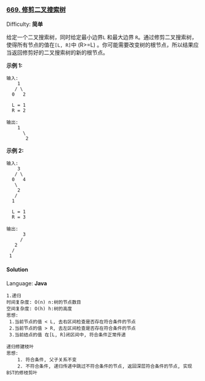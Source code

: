 ### [669\. 修剪二叉搜索树](https://leetcode-cn.com/problems/trim-a-binary-search-tree/description/)

Difficulty: **简单**


给定一个二叉搜索树，同时给定最小边界`L` 和最大边界 `R`。通过修剪二叉搜索树，使得所有节点的值在`[L, R]`中 (R>=L) 。你可能需要改变树的根节点，所以结果应当返回修剪好的二叉搜索树的新的根节点。

**示例 1:**

```
输入: 
    1
   / \
  0   2

  L = 1
  R = 2

输出: 
    1
      \
       2
```

**示例 2:**

```
输入: 
    3
   / \
  0   4
   \
    2
   /
  1

  L = 1
  R = 3

输出: 
      3
     / 
   2   
  /
 1
```


#### Solution

Language: **Java**

```
1.递归
时间复杂度: O(n) n:树的节点数目
空间复杂度: O(h) h:树的高度
思想: 
 1.当前节点的值 < L, 去右区间检查是否存在符合条件的节点
 2.当前节点的值 > R, 去左区间检查是否存在符合条件的节点
 3.当前结点的值 在[L, R]闭区间中, 符合条件正常传递
​
递归修建枝叶
思想: 
    1. 符合条件, 父子关系不变
    2. 不符合条件, 递归传递中跳过不符合条件的节点, 返回深层符合条件的节点, 实现BST的修枝剪叶
```